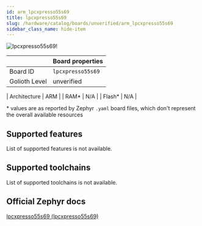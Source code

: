 ```yaml
---
id: arm_lpcxpresso55s69
title: lpcxpresso55s69
slug: /hardware/catalog/boards/unverified/arm_lpcxpresso55s69
sidebar_class_name: hide-item
---
```


[//]: # (This is an auto-generated file, do not edit! Changes to it will be lost upon re-generation)

![lpcxpresso55s69!](/img/boards/arm/lpcxpresso55s69.jpg "lpcxpresso55s69")

|                | Board properties     |
| -------------  | -------------------- |
| Board ID       | `lpcxpresso55s69` |
| Golioth Level  | unverified       |

| Architecture   | ARM |
| RAM*           | N/A |
| Flash*         | N/A |

\* values are as reported by Zephyr `.yaml` board files, which don't represent the overall available resources



## Supported features

List of supported features is not available.

## Supported toolchains

List of supported toolchains is not available.

## Official Zephyr docs

[lpcxpresso55s69 (lpcxpresso55s69)](https://docs.zephyrproject.org/latest/boards/arm/lpcxpresso55s69/doc/index.html)
